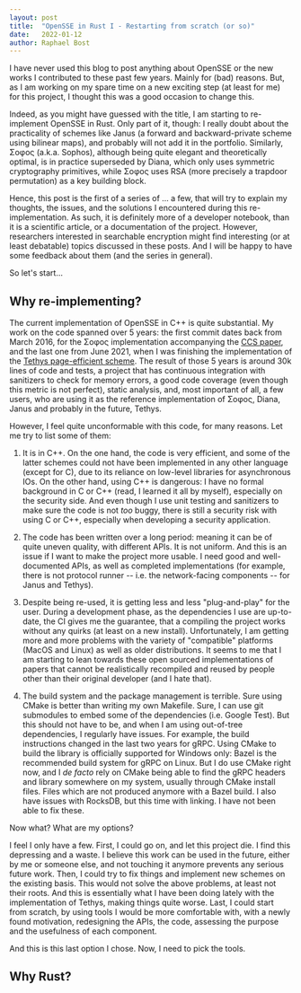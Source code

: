 ```yaml
---
layout: post
title:  "OpenSSE in Rust I - Restarting from scratch (or so)"
date:   2022-01-12
author: Raphael Bost
---
```


I have never used this blog to post anything about OpenSSE or the new works I contributed to these past few years.
Mainly for (bad) reasons. But, as I am working on my spare time on a new exciting step (at least for me) for this project, I thought this was a good occasion to change this.

Indeed, as you might have guessed with the title, I am starting to re-implement OpenSSE in Rust. Only part of it, though: I really doubt about the practicality of schemes like Janus (a forward and backward-private scheme using bilinear maps), and probably will not add it in the portfolio. Similarly, Σoφoς (a.k.a. Sophos), although being quite elegant and theoretically optimal, is in practice superseded by Diana, which only uses symmetric cryptography primitives, while Σoφoς uses RSA (more precisely a trapdoor permutation) as a key building block.

Hence, this post is the first of a series of ... a few, that will try to explain my thoughts, the issues, and the solutions I encountered during this re-implementation.
As such, it is definitely more of a developer notebook, than it is a scientific article, or a documentation of the project. However, researchers interested in searchable encryption might find interesting (or at least debatable) topics discussed in these posts. And I will be happy to have some feedback about them (and the series in general).

So let's start...

## Why re-implementing?

The current implementation of OpenSSE in C++ is quite substantial. My work on the code spanned over 5 years: the first commit dates back from March 2016, for the Σoφoς implementation accompanying the [CCS paper](https://ia.cr/2016/728), and the last one from June 2021, when I was finishing the implementation of the [Tethys page-efficient scheme](https://ia.cr/2021/716).
The result of those 5 years is around 30k lines of code and tests, a project that has continuous integration with sanitizers to check for memory errors, a good code coverage (even though this metric is not perfect), static analysis, and, most important of all, a few users, who are using it as the reference implementation of Σoφoς, Diana, Janus and probably in the future, Tethys.

However, I feel quite unconformable with this code, for many reasons. Let me try to list some of them:
1. It is in C++. On the one hand, the code is very efficient, and some of the latter schemes could not have been implemented in any other language (except for C), due to its reliance on low-level libraries for asynchronous IOs. On the other hand, using C++ is dangerous: I have no formal background in C or C++ (read, I learned it all by myself), especially on the security side. And even though I use unit testing and sanitizers to make sure the code is not *too* buggy, there is still a security risk with using C or C++, especially when developing a security application.

2. The code has been written over a long period: meaning it can be of quite uneven quality, with different APIs. It is not uniform. And this is an issue if I want to make the project more usable. I need good and well-documented APIs, as well as completed implementations (for example, there is not protocol runner -- i.e. the network-facing components -- for Janus and Tethys).

3. Despite being re-used, it is getting less and less "plug-and-play" for the user. During a development phase, as the dependencies I use are up-to-date, the CI gives me the guarantee, that a compiling the project works without any quirks (at least on a new install). Unfortunately, I am getting more and more problems with the variety of "compatible" platforms (MacOS and Linux) as well as older distributions. It seems to me that I am starting to lean towards these open sourced implementations of papers that cannot be realistically recompiled and reused by people other than their original developer (and I hate that).

4. The build system and the package management is terrible. Sure using CMake is better than writing my own Makefile. Sure, I can use git submodules to embed some of the dependencies (i.e. Google Test). But this should not have to be, and when I am using out-of-tree dependencies, I regularly have issues. For example, the build instructions changed in the last two years for gRPC. Using CMake to build the library is officially supported for Windows only: Bazel is the recommended build system for gRPC on Linux. But I do use CMake right now, and I *de facto* rely on CMake being able to find the gRPC headers and library somewhere on my system, usually through CMake install files. Files which are not produced anymore with a Bazel build. I also have issues with RocksDB, but this time with linking. I have not been able to fix these.

Now what? What are my options?

I feel I only have a few. First, I could go on, and let this project die. I find this depressing and a waste. I believe this work can be used in the future, either by me or someone else, and not touching it anymore prevents any serious future work.
Then, I could try to fix things and implement new schemes on the existing basis. This would not solve the above problems, at least not their roots. And this is essentially what I have been doing lately with the implementation of Tethys, making things quite worse.
Last, I could start from scratch, by using tools I would be more comfortable with, with a newly found motivation, redesigning the APIs, the code, assessing the purpose and the usefulness of each component.

And this is this last option I chose. Now, I need to pick the tools.

## Why Rust?

